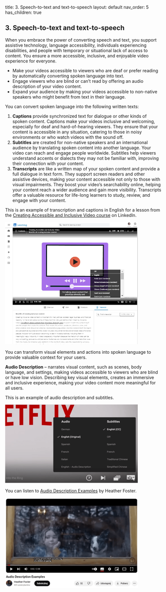 title: 3. Speech-to-text and text-to-speech 
layout: default 
nav_order: 5
has_children: true


## 3. Speech-to-text and text-to-speech

When you embrace the power of converting speech and text, you support assistive technology, language accessibility, individuals experiencing disabilities, and people with temporary or situational lack of access to content. You ensure a more accessible, inclusive, and enjoyable video experience for everyone.

- Make your videos accessible to viewers who are deaf or prefer reading by automatically converting spoken language into text.
- Engage viewers who are blind or can’t read by offering an audio description of your video content.
- Expand your audience by making your videos accessible to non-native speakers who might benefit from text in their language.

You can convert spoken language into the following written texts:

1. **Captions** provide synchronized text for dialogue or other kinds of spoken content. Captions make your videos inclusive and welcoming, especially for deaf and hard-of-hearing viewers. They ensure that your content is accessible in any situation, catering to those in noisy environments or who watch videos with the sound off.
2. **Subtitles** are created for non-native speakers and an international audience by translating spoken content into another language. Your video can reach and engage people worldwide. Subtitles help viewers understand accents or dialects they may not be familiar with, improving their connection with your content.
3. **Transcripts** are like a written map of your spoken content and provide a full dialogue in text form. They support screen readers and other assistive devices, making your content accessible not only to those with visual impairments. They boost your video’s searchability online, helping your content reach a wider audience and gain more visibility. Transcripts offer a valuable resource for life-long learners to study, review, and engage with your content.

This is an example of transcription and captions in English for a lesson from the [Creating Accessible and Inclusive Video course](https://www.linkedin.com/learning/creating-accessible-and-inclusive-video) on LinkedIn.

<img src="../Images/Video_lesson_with_transcription_captions_subtitles.png" alt="There are a huge computer screen in the center and a small box with a sentence in English below. Underneath there is a white box with a long text in English. On the right, there is a bigger box of languages where English is selected. " width="85%">


You can transform visual elements and actions into spoken language to provide valuable context for your users.

**Audio Description** – narrates visual content, such as scenes, body language, and settings, making videos accessible to viewers who are blind or have low vision. Describing key visual elements, creates an immersive and inclusive experience, making your video content more meaningful for all users.

This is an example of audio description and subtitles.

<img src="../Images/Netflix_audio_and_subtitles_settings.png" alt="A black box contains names of different languages. These are Netflix settings for audio and subtitles. The box contains English selected as original audio, available audio description in English, and synchronized text in English." width="85%">


You can listen to [Audio Description Examples](https://www.youtube.com/watch?v=Z7jaVpy-1N0) by Heather Foster.

<img src="../Images/Video_with_examples_of_audio_description.png" alt="A small girl and a dog are looking outside the window during the day" width="85%">

